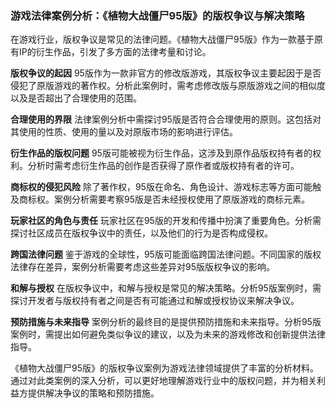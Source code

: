 ### 游戏法律案例分析：《植物大战僵尸95版》的版权争议与解决策略

在游戏行业，版权争议是常见的法律问题。《植物大战僵尸95版》作为一款基于原有IP的衍生作品，引发了多方面的法律考量和讨论。

**版权争议的起因**
95版作为一款非官方的修改版游戏，其版权争议主要起因于是否侵犯了原版游戏的著作权。分析此案例时，需考虑修改版与原版游戏之间的相似度以及是否超出了合理使用的范围。

**合理使用的界限**
法律案例分析中需探讨95版是否符合合理使用的原则。这包括对其使用的性质、使用的量以及对原版市场的影响进行评估。

**衍生作品的版权问题**
95版可能被视为衍生作品，这涉及到原作品版权持有者的权利。分析时需考虑衍生作品的创作是否获得了原作者或版权持有者的许可。

**商标权的侵犯风险**
除了著作权，95版在命名、角色设计、游戏标志等方面可能触及商标权。案例分析需要考察95版是否未经授权使用了原版游戏的商标元素。

**玩家社区的角色与责任**
玩家社区在95版的开发和传播中扮演了重要角色。分析需探讨社区成员在版权争议中的责任，以及他们的行为是否构成侵权。

**跨国法律问题**
鉴于游戏的全球性，95版可能面临跨国法律问题。不同国家的版权法律存在差异，案例分析需要考虑这些差异对95版版权争议的影响。

**和解与授权**
在版权争议中，和解与授权是常见的解决策略。分析95版案例时，需探讨开发者与版权持有者之间是否有可能通过和解或授权协议来解决争议。

**预防措施与未来指导**
案例分析的最终目的是提供预防措施和未来指导。分析95版案例时，需提出如何避免类似争议的建议，以及为未来的游戏修改和创新提供法律指导。

《植物大战僵尸95版》的版权争议案例为游戏法律领域提供了丰富的分析材料。通过对此类案例的深入分析，可以更好地理解游戏行业中的版权问题，并为相关利益方提供解决争议的策略和预防措施。